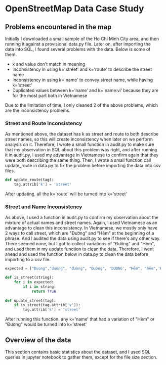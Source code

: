 # OpenStreetMap   Data   Case   Study 

## Problems   encountered   in   the   map
Initially   I   downloaded   a   small   sample   of   the   Ho   Chi   Minh   City   area,   and   then   running   it   against   a provisional   data.py   file.   Later   on,   after   importing   the   data   into   SQL,   I   found   several   problems with   the   data.   Below   is   some   of   them.

* k   and   value   don't   match   in   meaning
* Inconsistency   in   using   k='street'   and   k='route'   to   describe   the   street   name
* Inconsistency   in   using   k='name'   to   convey   street   name,   while   having   k='street'
* Duplicated   values   between   k='name'   and   k='name:vi'   because   they   are   for   the   most   part
both   in   Vietnamese

Due   to   the   limitation   of   time,   I   only   cleaned   2   of   the   above   problems,   which   are   the inconsistency   problems.

### Street   and   Route   Inconsistency
As   mentioned   above,   the   dataset   has   k   as   street   and   route   to   both   describe   street   names,   so this   will   create   inconsistency   when   later   on   we   perform   analysis   on   it.   Therefore,   I   wrote   a   small function   in   audit.py   to   make   sure   that   my   observation   in   SQL   about   this   problem   was   right,   and after   running   it   in   audit.py,   I   used   my   advantage   in   Vietnamese   to   confirm   again   that   they   were both   describing   the   same   thing.   Then,   I   wrote   a   small   function   call   update_route   in   data.py   to   fix the   problem   before   importing   the   data   into   csv   files.

```python
def update_route(tag):
    tag.attrib['k'] = 'street'
```
After   updating,   all   the   k='route'   will   be   turned   into   k='street' 

### Street   and   Name   Inconsistency
As   above,   I   used   a   function   in   audit.py   to   confirm   my   observation   about   the   mixture   of   actual names   and   street   names.   Again,   I   used   Vietnamese   as   an   advantage   to   clean   this inconsistency. In Vietnamese, we mostly only have 2 ways to call street, which are "Đường" and "Hẻm" at the beginning of a phrase. And I audited the data using audit.py to see if there's any other way. There seemed none, but I got to collect variations of “Đường" and “Hẻm", and used them   in   my   update   function   to   clean   the   data.   Therefore,   I   went   ahead   and   used   the   function below   in   data.py   to   clean   the   data   before   importing   to   a   csv   file.
```python
expected = ["Duong","duong", "đường", "Đường", 'DUONG', "Hẻm", "hẻm",'Hem','HẺM']

def is_street(string):
    for i in expected:
        if i in string:
            return True
        
def update_street(tag):
    if is_street(tag.attrib['v']):
        tag.attrib['k'] = 'street'
```
After running this function, any k='name' that had a variation of "Hẻm" or "Đường" would be turned   into   k='street'

## Overview   of   the   data
This   section   contains   basic   statistics   about   the   dataset,   and   I   used   SQL   queries   in   jupyter
notebook   to   gather   them,   except   for   the   file   size   section.

